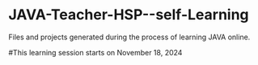 # JAVA-Teacher-HSP--self-Learning
Files and projects generated during the process of learning JAVA online.

#This learning session starts on November 18, 2024
